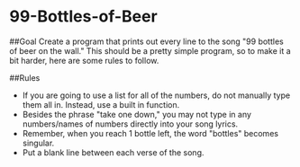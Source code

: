 # 99-Bottles-of-Beer

##Goal
Create a program that prints out every line to the song "99 bottles of beer on the wall." This should be a pretty simple program, so to make it a bit harder, here are some rules to follow.

##Rules
* If you are going to use a list for all of the numbers, do not manually type them all in. Instead, use a built in function.
* Besides the phrase "take one down," you may not type in any numbers/names of numbers directly into your song lyrics.
* Remember, when you reach 1 bottle left, the word "bottles" becomes singular.
* Put a blank line between each verse of the song.
